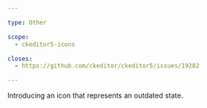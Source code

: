 ```yaml
---

type: Other

scope:
  - ckeditor5-icons

closes:
  - https://github.com/ckeditor/ckeditor5/issues/19282

---
```


Introducing an icon that represents an outdated state.
